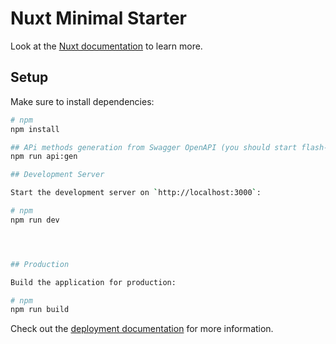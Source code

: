 # Nuxt Minimal Starter

Look at the [Nuxt documentation](https://nuxt.com/docs/getting-started/introduction) to learn more.

## Setup

Make sure to install dependencies:

````bash
# npm
npm install

## APi methods generation from Swagger OpenAPI (you should start flash-cards-core first to generate swagger.json):
npm run api:gen

## Development Server

Start the development server on `http://localhost:3000`:

# npm
npm run dev




## Production

Build the application for production:

# npm
npm run build


````

Check out the [deployment documentation](https://nuxt.com/docs/getting-started/deployment) for more information.
